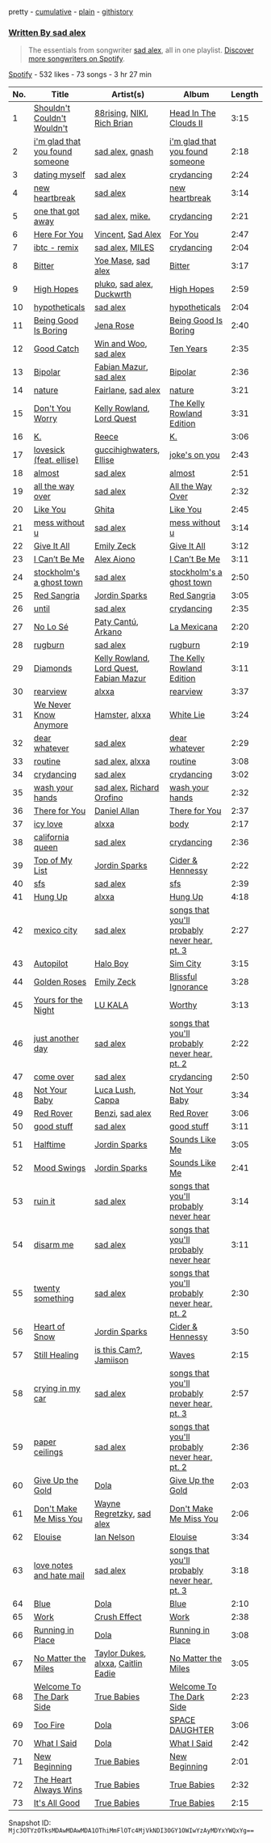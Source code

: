 pretty - [cumulative](/playlists/cumulative/37i9dQZF1EFG3OLQwpOmPq.md) - [plain](/playlists/plain/37i9dQZF1EFG3OLQwpOmPq) - [githistory](https://github.githistory.xyz/mackorone/spotify-playlist-archive/blob/main/playlists/plain/37i9dQZF1EFG3OLQwpOmPq)

### [Written By sad alex](https://open.spotify.com/playlist/37i9dQZF1EFG3OLQwpOmPq)

> The essentials from songwriter <a href="https://artists.spotify.com/songwriter/315bvK1m77RNynw5ycETfA">sad alex</a>, all in one playlist\. <a href="spotify:genre:0JQ5DAqbMKFSCjnQr8QZ3O">Discover more songwriters on Spotify</a>.

[Spotify](https://open.spotify.com/user/spotify) - 532 likes - 73 songs - 3 hr 27 min

| No. | Title | Artist(s) | Album | Length |
|---|---|---|---|---|
| 1 | [Shouldn't Couldn't Wouldn't](https://open.spotify.com/track/16ox7ZM0ozbzBOTjFecYuY) | [88rising](https://open.spotify.com/artist/1AhjOkOLkbHUfcHDSErXQs), [NIKI](https://open.spotify.com/artist/2kxP07DLgs4xlWz8YHlvfh), [Rich Brian](https://open.spotify.com/artist/2IDLDx25HU1nQMKde4n61a) | [Head In The Clouds II](https://open.spotify.com/album/7bOpX6Ilc9UCFmH9uGyUDy) | 3:15 |
| 2 | [i'm glad that you found someone](https://open.spotify.com/track/2dEeqbtc9uQ9YeMEhbgesL) | [sad alex](https://open.spotify.com/artist/3i8iJVU0mtgzbZsuF1AoJ3), [gnash](https://open.spotify.com/artist/3iri9nBFs9e4wN7PLIetAw) | [i'm glad that you found someone](https://open.spotify.com/album/4M8qEALk69QAu2QKFPREV6) | 2:18 |
| 3 | [dating myself](https://open.spotify.com/track/3kZQbfCHwsEqUzyguM0sDi) | [sad alex](https://open.spotify.com/artist/3i8iJVU0mtgzbZsuF1AoJ3) | [crydancing](https://open.spotify.com/album/5ih8vejY3A4nHGlsd2M1xD) | 2:24 |
| 4 | [new heartbreak](https://open.spotify.com/track/4QlWWP0p9zkVFnls5xoI35) | [sad alex](https://open.spotify.com/artist/3i8iJVU0mtgzbZsuF1AoJ3) | [new heartbreak](https://open.spotify.com/album/7oPhOoCsmqealichnE6389) | 3:14 |
| 5 | [one that got away](https://open.spotify.com/track/6D9tzZdTwuPMxVZ2gD6GqJ) | [sad alex](https://open.spotify.com/artist/3i8iJVU0mtgzbZsuF1AoJ3), [mike.](https://open.spotify.com/artist/5G9kmDLg3OeUyj8KVBLzbu) | [crydancing](https://open.spotify.com/album/5ih8vejY3A4nHGlsd2M1xD) | 2:21 |
| 6 | [Here For You](https://open.spotify.com/track/5rzGiTAIVeAGsIVEdWEl8s) | [Vincent](https://open.spotify.com/artist/7ymczLNmjz6AVMGApVNWbB), [Sad Alex](https://open.spotify.com/artist/1KTyNO6uawc8w27nGwnZmV) | [For You](https://open.spotify.com/album/5H6qeMqv8UxMxvBTHzZ7Hc) | 2:47 |
| 7 | [ibtc \- remix](https://open.spotify.com/track/6ypSVHZWCXAk3siHdJOspd) | [sad alex](https://open.spotify.com/artist/3i8iJVU0mtgzbZsuF1AoJ3), [MILES](https://open.spotify.com/artist/5QqCSh9Ri3B7Tw6HNQkPQH) | [crydancing](https://open.spotify.com/album/5ih8vejY3A4nHGlsd2M1xD) | 2:04 |
| 8 | [Bitter](https://open.spotify.com/track/35NDUYJIRkuYsAw7h8Zbrr) | [Yoe Mase](https://open.spotify.com/artist/4IuWSIEfIed8aZb49YA4Cj), [sad alex](https://open.spotify.com/artist/3i8iJVU0mtgzbZsuF1AoJ3) | [Bitter](https://open.spotify.com/album/2e4yd8Fv3mYfpaIYeCAfzQ) | 3:17 |
| 9 | [High Hopes](https://open.spotify.com/track/0N3FvAOPKg4oGJLVshk72Y) | [pluko](https://open.spotify.com/artist/01qbSocTDAe2DmKayS89A5), [sad alex](https://open.spotify.com/artist/3i8iJVU0mtgzbZsuF1AoJ3), [Duckwrth](https://open.spotify.com/artist/6I3MElirhT5t6Kf7p0hGk9) | [High Hopes](https://open.spotify.com/album/1J3tAErrryLAG4ymvG1LV6) | 2:59 |
| 10 | [hypotheticals](https://open.spotify.com/track/1HI84AsI0wokonlV760TRT) | [sad alex](https://open.spotify.com/artist/3i8iJVU0mtgzbZsuF1AoJ3) | [hypotheticals](https://open.spotify.com/album/3VYNIeDemi3QCq5QDFwHo2) | 2:04 |
| 11 | [Being Good Is Boring](https://open.spotify.com/track/6UXWq2vWpHeTZlMIFyEWIn) | [Jena Rose](https://open.spotify.com/artist/05cgS2xJt75RhmFWgpgfE7) | [Being Good Is Boring](https://open.spotify.com/album/6asqvl3ZX2moMrkpowonUr) | 2:40 |
| 12 | [Good Catch](https://open.spotify.com/track/1aM1vmUvj3ki6VvEPMhnyP) | [Win and Woo](https://open.spotify.com/artist/2KPQ6PYAZapLEwMmkzbQxC), [sad alex](https://open.spotify.com/artist/3i8iJVU0mtgzbZsuF1AoJ3) | [Ten Years](https://open.spotify.com/album/6SsTlYzPQEcEXs3wB324sD) | 2:35 |
| 13 | [Bipolar](https://open.spotify.com/track/7yzWKViihM9g9ISBmX7ypy) | [Fabian Mazur](https://open.spotify.com/artist/5BBBDm18Y0TCRXZggaOnZG), [sad alex](https://open.spotify.com/artist/3i8iJVU0mtgzbZsuF1AoJ3) | [Bipolar](https://open.spotify.com/album/0d0EAuRcevYRKmeyNGQfig) | 2:36 |
| 14 | [nature](https://open.spotify.com/track/1a8BgdhsbE1a4tZfmKB6Qq) | [Fairlane](https://open.spotify.com/artist/3L7JnVovGbYSUmRyqhXMYO), [sad alex](https://open.spotify.com/artist/3i8iJVU0mtgzbZsuF1AoJ3) | [nature](https://open.spotify.com/album/1ojtegqub3YXbSq9YNj9lF) | 3:21 |
| 15 | [Don't You Worry](https://open.spotify.com/track/5PLh9vLtiBe3uTmMCOaFVZ) | [Kelly Rowland](https://open.spotify.com/artist/3AuMNF8rQAKOzjYppFNAoB), [Lord Quest](https://open.spotify.com/artist/1ckwRTxh0ESM12gYEUHf89) | [The Kelly Rowland Edition](https://open.spotify.com/album/0yVRzvvD1Wes1p4ffeZhhC) | 3:31 |
| 16 | [K.](https://open.spotify.com/track/1n4ngnAbnYsfvMRuDB6du3) | [Reece](https://open.spotify.com/artist/0znYdSCG2n7myCQ8BRsJqL) | [K.](https://open.spotify.com/album/13cjffeJAT5ITEH07iWsP5) | 3:06 |
| 17 | [lovesick \(feat\. ellise\)](https://open.spotify.com/track/3KMvDzhXsVzXtTkwTfyaKh) | [guccihighwaters](https://open.spotify.com/artist/7EIOmfcBRSR63ZaUptkD09), [Ellise](https://open.spotify.com/artist/2FovgCfOwN9iqbkCBlKFdT) | [joke's on you](https://open.spotify.com/album/7m81PtaaFgg72fNkVvU5gF) | 2:43 |
| 18 | [almost](https://open.spotify.com/track/2TqAXfEi2xxvKAd2fCARUL) | [sad alex](https://open.spotify.com/artist/3i8iJVU0mtgzbZsuF1AoJ3) | [almost](https://open.spotify.com/album/567ogrtJ5uGutnemapW5xO) | 2:51 |
| 19 | [all the way over](https://open.spotify.com/track/4kFoTDLdg7VjMPjWLdmqaC) | [sad alex](https://open.spotify.com/artist/3i8iJVU0mtgzbZsuF1AoJ3) | [All the Way Over](https://open.spotify.com/album/50ZpYz9MN9r17I9mMhC1d6) | 2:32 |
| 20 | [Like You](https://open.spotify.com/track/7p5MI2KnFzTmY31nrGWxki) | [Ghita](https://open.spotify.com/artist/0oZLmVQhyT6zFb7EjpJRrR) | [Like You](https://open.spotify.com/album/0HzVZc17Up2e3QR7dB3yHD) | 2:45 |
| 21 | [mess without u](https://open.spotify.com/track/6jrdQDuG6OiLvbBU7zL1b8) | [sad alex](https://open.spotify.com/artist/3i8iJVU0mtgzbZsuF1AoJ3) | [mess without u](https://open.spotify.com/album/4cGO1Zt2uM6G97rUIcQIJI) | 3:14 |
| 22 | [Give It All](https://open.spotify.com/track/7FpR0I8rasWqpct44KQBnR) | [Emily Zeck](https://open.spotify.com/artist/696x5uEm1nV6xucEZNAbzH) | [Give It All](https://open.spotify.com/album/5ghCLfm6BWAivnIQ3Jd0nD) | 3:12 |
| 23 | [I Can’t Be Me](https://open.spotify.com/track/6zu3Rz7BgVmeE7QD4DcWzN) | [Alex Aiono](https://open.spotify.com/artist/5KPJMJR9PCfMWSfco8i4W4) | [I Can’t Be Me](https://open.spotify.com/album/4LCZyfna7fJpsMstdTjbVX) | 3:11 |
| 24 | [stockholm's a ghost town](https://open.spotify.com/track/7cdXnczyweF4F6v7lfB8xh) | [sad alex](https://open.spotify.com/artist/3i8iJVU0mtgzbZsuF1AoJ3) | [stockholm's a ghost town](https://open.spotify.com/album/7yv0GU6bkJGMBxI0C4H6W1) | 2:50 |
| 25 | [Red Sangria](https://open.spotify.com/track/0rvBpvSy3on3VR1oDJ46sG) | [Jordin Sparks](https://open.spotify.com/artist/2AQjGvtT0pFYfxR3neFcvz) | [Red Sangria](https://open.spotify.com/album/3bNtHQhVXWiBq2lX07D7m1) | 3:05 |
| 26 | [until](https://open.spotify.com/track/7BNrGVWTLp7eoUfHGc9pT7) | [sad alex](https://open.spotify.com/artist/3i8iJVU0mtgzbZsuF1AoJ3) | [crydancing](https://open.spotify.com/album/5ih8vejY3A4nHGlsd2M1xD) | 2:35 |
| 27 | [No Lo Sé](https://open.spotify.com/track/2XcefXbBEpVDyPrPXDBhpc) | [Paty Cantú](https://open.spotify.com/artist/7K9rdoOJSiKXoVXPlSkGKT), [Arkano](https://open.spotify.com/artist/5ACyfaynUH9FpBaR8uZprQ) | [La Mexicana](https://open.spotify.com/album/3jvseqHtHdkQXMWDjsoT4C) | 2:20 |
| 28 | [rugburn](https://open.spotify.com/track/0SzeLGLcyhzqoOANw7dRWu) | [sad alex](https://open.spotify.com/artist/3i8iJVU0mtgzbZsuF1AoJ3) | [rugburn](https://open.spotify.com/album/63bgr5IeQqGJlZBlYpgcsW) | 2:19 |
| 29 | [Diamonds](https://open.spotify.com/track/1wfUGpVX8ufoTJpKOVctFt) | [Kelly Rowland](https://open.spotify.com/artist/3AuMNF8rQAKOzjYppFNAoB), [Lord Quest](https://open.spotify.com/artist/1ckwRTxh0ESM12gYEUHf89), [Fabian Mazur](https://open.spotify.com/artist/5BBBDm18Y0TCRXZggaOnZG) | [The Kelly Rowland Edition](https://open.spotify.com/album/0yVRzvvD1Wes1p4ffeZhhC) | 3:11 |
| 30 | [rearview](https://open.spotify.com/track/2MSAwuM5wRtyOlKsTOl6AY) | [alxxa](https://open.spotify.com/artist/6joS5ruCz1MSCWxJb8Yqjb) | [rearview](https://open.spotify.com/album/3m4yOqyElVb8RkJeDyciz8) | 3:37 |
| 31 | [We Never Know Anymore](https://open.spotify.com/track/1dEJ16zJ0ljxRWbQIMdGCs) | [Hamster](https://open.spotify.com/artist/0XfWtCWAgbbYP899ssoZSo), [alxxa](https://open.spotify.com/artist/6joS5ruCz1MSCWxJb8Yqjb) | [White Lie](https://open.spotify.com/album/0zGXhyq7D7vdrnC9qOIbe0) | 3:24 |
| 32 | [dear whatever](https://open.spotify.com/track/4kDVrzz871IGFeYwdweUYJ) | [sad alex](https://open.spotify.com/artist/3i8iJVU0mtgzbZsuF1AoJ3) | [dear whatever](https://open.spotify.com/album/5lxeZj31ST56LJXKMWQpvF) | 2:29 |
| 33 | [routine](https://open.spotify.com/track/05HBUzEgUCBc89i7pshnLK) | [sad alex](https://open.spotify.com/artist/3i8iJVU0mtgzbZsuF1AoJ3), [alxxa](https://open.spotify.com/artist/6joS5ruCz1MSCWxJb8Yqjb) | [routine](https://open.spotify.com/album/717BWqHWne4kvOvFaiZm8d) | 3:08 |
| 34 | [crydancing](https://open.spotify.com/track/5lnzgm4UQDiwrC5edZjGFp) | [sad alex](https://open.spotify.com/artist/3i8iJVU0mtgzbZsuF1AoJ3) | [crydancing](https://open.spotify.com/album/5ih8vejY3A4nHGlsd2M1xD) | 3:02 |
| 35 | [wash your hands](https://open.spotify.com/track/2jpM1xm3XkQRsPyQdcTbYM) | [sad alex](https://open.spotify.com/artist/3i8iJVU0mtgzbZsuF1AoJ3), [Richard Orofino](https://open.spotify.com/artist/3xXUZ2bPGudLudm2eBE7I0) | [wash your hands](https://open.spotify.com/album/4Gw0Ny1PuwGrKYmmHT8ZIL) | 2:32 |
| 36 | [There for You](https://open.spotify.com/track/5SMjLDinukPvhXnZkY3Uhf) | [Daniel Allan](https://open.spotify.com/artist/5JQ1XqKJ2Art01rF4tu1Ra) | [There for You](https://open.spotify.com/album/4mflxpzrTCEAc5KphX0B6o) | 2:37 |
| 37 | [icy love](https://open.spotify.com/track/56M81fLMWQMyTt6bZiEmT8) | [alxxa](https://open.spotify.com/artist/6joS5ruCz1MSCWxJb8Yqjb) | [body](https://open.spotify.com/album/2lmOpm49RrXP4RA677VV95) | 2:17 |
| 38 | [california queen](https://open.spotify.com/track/56PlKUHEtipIDiHbcZkU50) | [sad alex](https://open.spotify.com/artist/3i8iJVU0mtgzbZsuF1AoJ3) | [crydancing](https://open.spotify.com/album/5ih8vejY3A4nHGlsd2M1xD) | 2:36 |
| 39 | [Top of My List](https://open.spotify.com/track/4SxUmLltcw9E4GX3LJUTZf) | [Jordin Sparks](https://open.spotify.com/artist/2AQjGvtT0pFYfxR3neFcvz) | [Cider & Hennessy](https://open.spotify.com/album/7jYoJlj4s36tJTcVtdfqjC) | 2:22 |
| 40 | [sfs](https://open.spotify.com/track/0JnR8VnHPpeo2JfFlUGn7D) | [sad alex](https://open.spotify.com/artist/3i8iJVU0mtgzbZsuF1AoJ3) | [sfs](https://open.spotify.com/album/2eR1ow7k6QZqrCSMDoaHc2) | 2:39 |
| 41 | [Hung Up](https://open.spotify.com/track/5piGbFZr6mMi7jfVvQUzGC) | [alxxa](https://open.spotify.com/artist/6joS5ruCz1MSCWxJb8Yqjb) | [Hung Up](https://open.spotify.com/album/3lP2uvFc1EPkSL6Seyr6f5) | 4:18 |
| 42 | [mexico city](https://open.spotify.com/track/4yl95JyeOUopdg7GXlnY0o) | [sad alex](https://open.spotify.com/artist/3i8iJVU0mtgzbZsuF1AoJ3) | [songs that you'll probably never hear, pt\. 3](https://open.spotify.com/album/66MfxSBqQQD1NGyNY5mTs1) | 2:27 |
| 43 | [Autopilot](https://open.spotify.com/track/0UvNdJWO4jRxAHi8pAv20Z) | [Halo Boy](https://open.spotify.com/artist/3Bh0RCAQHnRUTJPBFVmjlj) | [Sim City](https://open.spotify.com/album/54wLYwAvsp61uxv4ciwYOZ) | 3:15 |
| 44 | [Golden Roses](https://open.spotify.com/track/6CLvWzSVYzYNO2ePEqaQNl) | [Emily Zeck](https://open.spotify.com/artist/696x5uEm1nV6xucEZNAbzH) | [Blissful Ignorance](https://open.spotify.com/album/6teRzD3N6CNwWYHgHQyOPc) | 3:28 |
| 45 | [Yours for the Night](https://open.spotify.com/track/3P3FB3ssbwmEh1byLcXa0E) | [LU KALA](https://open.spotify.com/artist/5R1cUyk9ysrruOo4ErpGjg) | [Worthy](https://open.spotify.com/album/6ImHqlbLXfWhPdP2l2toA9) | 3:13 |
| 46 | [just another day](https://open.spotify.com/track/7J5lMhBctps6q86jQGAsUl) | [sad alex](https://open.spotify.com/artist/3i8iJVU0mtgzbZsuF1AoJ3) | [songs that you'll probably never hear, pt\. 2](https://open.spotify.com/album/4rpvugPj65oevcSZTqRDjZ) | 2:22 |
| 47 | [come over](https://open.spotify.com/track/7sg07HUwalXexpb0i0QPIm) | [sad alex](https://open.spotify.com/artist/3i8iJVU0mtgzbZsuF1AoJ3) | [crydancing](https://open.spotify.com/album/5ih8vejY3A4nHGlsd2M1xD) | 2:50 |
| 48 | [Not Your Baby](https://open.spotify.com/track/7LnHlo1rCs71sFwqYHntVj) | [Luca Lush](https://open.spotify.com/artist/5oAjLXTvB7VDWn3Up9LYcQ), [Cappa](https://open.spotify.com/artist/1LCPvGsQVJUQE8oyIRihHh) | [Not Your Baby](https://open.spotify.com/album/1RIfhmMrslY6PJsre7QTY8) | 3:34 |
| 49 | [Red Rover](https://open.spotify.com/track/6omoJ2EWNrB7iwFKogOsBV) | [Benzi](https://open.spotify.com/artist/1dqyvasqrPO2j7VS8TOxDl), [sad alex](https://open.spotify.com/artist/3i8iJVU0mtgzbZsuF1AoJ3) | [Red Rover](https://open.spotify.com/album/5h10WaA0OwtGyq2u1pZkb4) | 3:06 |
| 50 | [good stuff](https://open.spotify.com/track/6mglSejg7jejo0thhHQvER) | [sad alex](https://open.spotify.com/artist/3i8iJVU0mtgzbZsuF1AoJ3) | [good stuff](https://open.spotify.com/album/7bLybHcr7HWEAMghCBIKZL) | 3:11 |
| 51 | [Halftime](https://open.spotify.com/track/0dYC9Xt3t8SfY0CdK1Vitk) | [Jordin Sparks](https://open.spotify.com/artist/2AQjGvtT0pFYfxR3neFcvz) | [Sounds Like Me](https://open.spotify.com/album/5JtVEQcCIuCuwnzndvF9Zp) | 3:05 |
| 52 | [Mood Swings](https://open.spotify.com/track/61MjxgY9B0UqkOM2Jt8tVV) | [Jordin Sparks](https://open.spotify.com/artist/2AQjGvtT0pFYfxR3neFcvz) | [Sounds Like Me](https://open.spotify.com/album/5JtVEQcCIuCuwnzndvF9Zp) | 2:41 |
| 53 | [ruin it](https://open.spotify.com/track/38zxMTxPyAwdwmr8M749hj) | [sad alex](https://open.spotify.com/artist/3i8iJVU0mtgzbZsuF1AoJ3) | [songs that you'll probably never hear](https://open.spotify.com/album/1B4TAPy6dm7AaZ8EnwVvcn) | 3:14 |
| 54 | [disarm me](https://open.spotify.com/track/7gcU9pn3ZOGzEnshKIeeH9) | [sad alex](https://open.spotify.com/artist/3i8iJVU0mtgzbZsuF1AoJ3) | [songs that you'll probably never hear](https://open.spotify.com/album/1B4TAPy6dm7AaZ8EnwVvcn) | 3:11 |
| 55 | [twenty something](https://open.spotify.com/track/3ZQDiTdMdujWmiwUOi8DUQ) | [sad alex](https://open.spotify.com/artist/3i8iJVU0mtgzbZsuF1AoJ3) | [songs that you'll probably never hear, pt\. 2](https://open.spotify.com/album/4rpvugPj65oevcSZTqRDjZ) | 2:30 |
| 56 | [Heart of Snow](https://open.spotify.com/track/3WaITDWjpDyZb0S6Y4PV3c) | [Jordin Sparks](https://open.spotify.com/artist/2AQjGvtT0pFYfxR3neFcvz) | [Cider & Hennessy](https://open.spotify.com/album/7jYoJlj4s36tJTcVtdfqjC) | 3:50 |
| 57 | [Still Healing](https://open.spotify.com/track/53VZW4XxtnqlMLI08YrmYb) | [is this Cam?](https://open.spotify.com/artist/3AHAHKIu0YYH3pWRo32PlS), [Jamiison](https://open.spotify.com/artist/1Agg6zZOXNBJiWNBrOGA9a) | [Waves](https://open.spotify.com/album/4DwTCENDrvdFJVB5odaxiI) | 2:15 |
| 58 | [crying in my car](https://open.spotify.com/track/0a593TcPTKixO9Melp5p8A) | [sad alex](https://open.spotify.com/artist/3i8iJVU0mtgzbZsuF1AoJ3) | [songs that you'll probably never hear, pt\. 3](https://open.spotify.com/album/66MfxSBqQQD1NGyNY5mTs1) | 2:57 |
| 59 | [paper ceilings](https://open.spotify.com/track/40a9j0j933mlcCEgokySHT) | [sad alex](https://open.spotify.com/artist/3i8iJVU0mtgzbZsuF1AoJ3) | [songs that you'll probably never hear, pt\. 2](https://open.spotify.com/album/4rpvugPj65oevcSZTqRDjZ) | 2:36 |
| 60 | [Give Up the Gold](https://open.spotify.com/track/5j9jatJTdfmJKJ7tFYbf32) | [Dola](https://open.spotify.com/artist/7zV7uaFYItDZduoF0E9XRK) | [Give Up the Gold](https://open.spotify.com/album/0qpYNafkpUcFR6OFRCQcGL) | 2:03 |
| 61 | [Don't Make Me Miss You](https://open.spotify.com/track/607gOHvtj1UmM6youCL7aG) | [Wayne Regretzky](https://open.spotify.com/artist/1afYZ4zkRfwrgjz0OVhy1v), [sad alex](https://open.spotify.com/artist/3i8iJVU0mtgzbZsuF1AoJ3) | [Don't Make Me Miss You](https://open.spotify.com/album/6JFoyy1Ndxe0dhjWROVmzP) | 2:06 |
| 62 | [Elouise](https://open.spotify.com/track/2XHyh3INyHUK48Ums6ShOt) | [Ian Nelson](https://open.spotify.com/artist/0Qz341hUw2KNrPpassp9HQ) | [Elouise](https://open.spotify.com/album/06SBSILEyeDpD3kucveNMf) | 3:34 |
| 63 | [love notes and hate mail](https://open.spotify.com/track/7F25Xwb7FWYlx2GBj5i8Wv) | [sad alex](https://open.spotify.com/artist/3i8iJVU0mtgzbZsuF1AoJ3) | [songs that you'll probably never hear, pt\. 3](https://open.spotify.com/album/66MfxSBqQQD1NGyNY5mTs1) | 3:18 |
| 64 | [Blue](https://open.spotify.com/track/4FSVM0jbDn8cspWfuJ3srv) | [Dola](https://open.spotify.com/artist/7zV7uaFYItDZduoF0E9XRK) | [Blue](https://open.spotify.com/album/1yATfEBCy2ZuTSDpixl6VM) | 2:10 |
| 65 | [Work](https://open.spotify.com/track/7LHf7zXbYdBOcTN7ZrEPUs) | [Crush Effect](https://open.spotify.com/artist/5zH3mqX70eMohRdwUWY2XJ) | [Work](https://open.spotify.com/album/5spSfPDkIm0WdVfqieJi3s) | 2:38 |
| 66 | [Running in Place](https://open.spotify.com/track/4fJPDl0e9eftGofdO2cZea) | [Dola](https://open.spotify.com/artist/7zV7uaFYItDZduoF0E9XRK) | [Running in Place](https://open.spotify.com/album/7JQP3efrsVzxkB3mimXxAB) | 3:08 |
| 67 | [No Matter the Miles](https://open.spotify.com/track/2rHIarcktKShfbSTnd3V7c) | [Taylor Dukes](https://open.spotify.com/artist/4IKsiLmD4PNTbwVaEg3NSV), [alxxa](https://open.spotify.com/artist/6joS5ruCz1MSCWxJb8Yqjb), [Caitlin Eadie](https://open.spotify.com/artist/280gGNu14wG60HkEvvJ3p8) | [No Matter the Miles](https://open.spotify.com/album/1Dk3FGYitZV8U4CDI222hJ) | 3:05 |
| 68 | [Welcome To The Dark Side](https://open.spotify.com/track/6lCWOGO78tWFPiEgzFB2j6) | [True Babies](https://open.spotify.com/artist/3KcFt8EDGm7XBO9kPWt7sY) | [Welcome To The Dark Side](https://open.spotify.com/album/09e9JBmn3fH1rXHp9GmGOf) | 2:23 |
| 69 | [Too Fire](https://open.spotify.com/track/7Jk8iKurfAjKtwHJGKe4Wh) | [Dola](https://open.spotify.com/artist/7zV7uaFYItDZduoF0E9XRK) | [SPACE DAUGHTER](https://open.spotify.com/album/33IGC1O1gF3s6Dnn8kmbyE) | 3:06 |
| 70 | [What I Said](https://open.spotify.com/track/0EJtMx3EsBvwjRIADEQybR) | [Dola](https://open.spotify.com/artist/7zV7uaFYItDZduoF0E9XRK) | [What I Said](https://open.spotify.com/album/2fow3g80xPNbqTUs6QZhSM) | 2:42 |
| 71 | [New Beginning](https://open.spotify.com/track/6Ys6nrCN4SOZEwxoOCOSyH) | [True Babies](https://open.spotify.com/artist/3KcFt8EDGm7XBO9kPWt7sY) | [New Beginning](https://open.spotify.com/album/37LwwsRyDPVIXCEjmMU5ax) | 2:01 |
| 72 | [The Heart Always Wins](https://open.spotify.com/track/3bNXPv2uIbtc9x8YnGmjiY) | [True Babies](https://open.spotify.com/artist/3KcFt8EDGm7XBO9kPWt7sY) | [True Babies](https://open.spotify.com/album/1v8v5REyfAHmx0V202oTCk) | 2:32 |
| 73 | [It's All Good](https://open.spotify.com/track/7k4IoEjEyhWgITb1JoF3mO) | [True Babies](https://open.spotify.com/artist/3KcFt8EDGm7XBO9kPWt7sY) | [True Babies](https://open.spotify.com/album/1v8v5REyfAHmx0V202oTCk) | 2:15 |

Snapshot ID: `Mjc3OTYzOTksMDAwMDAwMDA1OThiMmFlOTc4MjVkNDI3OGY1OWIwYzAyMDYxYWQxYg==`
